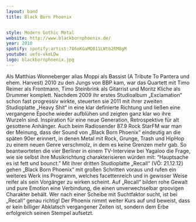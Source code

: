 ```yaml
---
layout: band
title: Black Born Phoenix


style: Modern Gothic Metal
website: http://www.blackbornphoenix.de/
year: 2010
spotify: spotify:artist:786oKGaMQ811LWtb2RM8gM
youtube: uefo-vkeLDw
logo: blackbornphoenix.jpg
---
```

Als Matthias Wonneberger alias Moppi als Bassist (A Tribute To Pantera und ehem. Harvest) 2010 zu den Jungs von BBP kam, war das Quartett mit Timo Reimer als Frontmann, Timo Steinbrink als Gitarrist und Moritz Kliche als Drummer komplett. Nachdem 2009 ihr erstes Studioalbum „Exclamation“ schon fast progressiv wirkte, steuerten sie 2011 mit ihrer zweiten Studioplatte „Heavy Shit“ in eine klar definierte Richtung und ließen eine vergangene Epoche wieder aufblühen und zeigten ganz klar wo ihre Wurzeln sind. Inspiration für eine neue Generation, Retrospektive für alt gesottene Anhänger. Auch beim Radiosender 87.9 Rock StarFM war man der Meinung, dass der Sound von „Black Born Phoenix“ eindeutig an die späten 90er erinnert, in denen Metal mit Rock, Grunge, Trash und HipHop zu einem neuen Genre verschmolz, in dem es keine Grenzen mehr gab. So beantworteten die vier Berliner in einem TV-Interview bei Yagaloo die Frage, wie sie selbst ihre Musikrichtung charakterisieren würden mit: “Hauptsache es ist fett und bounct.” Mit ihrer dritten Studioplatte „Recall“ (VÖ: 21.12.12) gehen „Black Born Phoenix“ mit großen Schritten voraus und rufen ein weiteres Werk ins Programm, welches facettenreich und in gewisser Weise reifer als sein Vorgänger zu wirken scheint. Auf „Recall“ bilden rohe Gewalt und pure Emotion eine Verbindung, die einen unverwechselbar groovigen Charakter behält. Wer nach einer Scheibe mit Suchtfaktor sucht, ist bei „Recall“ genau richtig! Der Phoenix nimmt weiter Kurs auf und beweist, dass er kein billiger Abklatsch vergangener Zeiten ist, sondern dem Erbe erfolgreich seinen Stempel aufsetzt.

